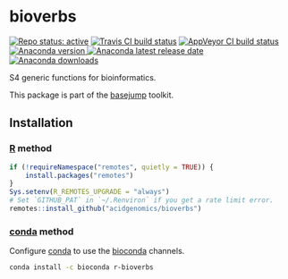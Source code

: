 # bioverbs

[![Repo status: active](https://www.repostatus.org/badges/latest/active.svg)](https://www.repostatus.org/#active)
[![Travis CI build status](https://travis-ci.com/acidgenomics/bioverbs.svg?branch=master)](https://travis-ci.com/acidgenomics/bioverbs)
[![AppVeyor CI build status](https://ci.appveyor.com/api/projects/status/0m28wwtjnbib03jc/branch/master?svg=true)](https://ci.appveyor.com/project/mjsteinbaugh/bioverbs/branch/master)
[![Anaconda version](https://anaconda.org/bioconda/r-bioverbs/badges/version.svg) ![Anaconda latest release date](https://anaconda.org/bioconda/r-bioverbs/badges/latest_release_date.svg) ![Anaconda downloads](https://anaconda.org/bioconda/r-bioverbs/badges/downloads.svg)](https://anaconda.org/bioconda/r-bioverbs)

S4 generic functions for bioinformatics.

This package is part of the [basejump][] toolkit.

## Installation

### [R][] method

```r
if (!requireNamespace("remotes", quietly = TRUE)) {
    install.packages("remotes")
}
Sys.setenv(R_REMOTES_UPGRADE = "always")
# Set `GITHUB_PAT` in `~/.Renviron` if you get a rate limit error.
remotes::install_github("acidgenomics/bioverbs")
```

### [conda][] method

Configure [conda][] to use the [bioconda][] channels.

```bash
conda install -c bioconda r-bioverbs
```

[R]: https://www.r-project.org/
[basejump]: https://basejump.acidgenomics.com/
[bioconda]: https://bioconda.github.io/
[conda]: https://conda.io/
